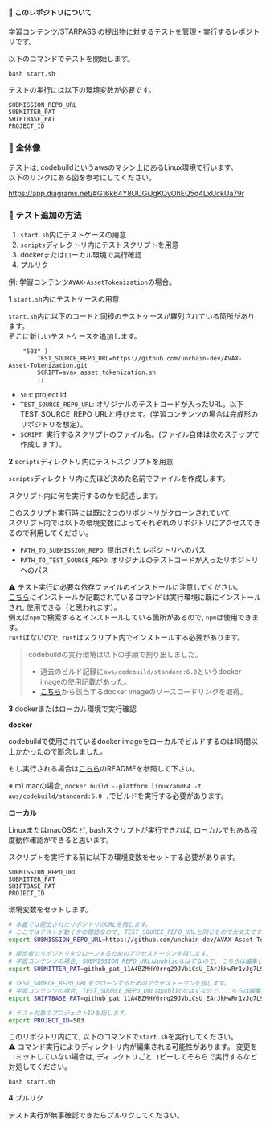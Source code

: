 #### 📓 このレポジトリについて

学習コンテンツ/STARPASS の提出物に対するテストを管理・実行するレポジトリです。

以下のコマンドでテストを開始します。

```
bash start.sh
```

テストの実行には以下の環境変数が必要です。

```
SUBMISSION_REPO_URL
SUBMITTER_PAT
SHIFTBASE_PAT
PROJECT_ID
```

### 📓 全体像

テストは, codebuildというawsのマシン上にあるLinux環境で行います。  
以下のリンクにある図を参考にしてください。

https://app.diagrams.net/#G16k64Y8UUGiJgKQyOhEQ5q4LxUckUa79r

### 📓 テスト追加の方法

1. `start.sh`内にテストケースの用意
2. `scripts`ディレクトリ内にテストスクリプトを用意
3. dockerまたはローカル環境で実行確認
4. プルリク

例: 学習コンテンツ`AVAX-AssetTokenization`の場合。

**1** `start.sh`内にテストケースの用意

`start.sh`内に以下のコードと同様のテストケースが羅列されている箇所があります。  
そこに新しいテストケースを追加します。

```
    "503" )
        TEST_SOURCE_REPO_URL=https://github.com/unchain-dev/AVAX-Asset-Tokenization.git
        SCRIPT=avax_asset_tokenization.sh
        ;;
```

- `503`: project id
- `TEST_SOURCE_REPO_URL`: オリジナルのテストコードが入ったURL。以下TEST_SOURCE_REPO_URLと呼びます。(学習コンテンツの場合は完成形のリポジトリを想定）。
- `SCRIPT`: 実行するスクリプトのファイル名。(ファイル自体は次のステップで作成します）。

**2** `scripts`ディレクトリ内にテストスクリプトを用意

`scripts`ディレクトリ内に先ほど決めた名前でファイルを作成します。

スクリプト内に何を実行するのかを記述します。

このスクリプト実行時には既に2つのリポジトリがクローンされていて,  
スクリプト内では以下の環境変数によってそれぞれのリポジトリにアクセスできるので利用してください。

- `PATH_TO_SUBMISSION_REPO`: 提出されたレポジトリへのパス
- `PATH_TO_TEST_SOURCE_REPO`: オリジナルのテストコードが入ったリポジトリへのパス

⚠️ テスト実行に必要な依存ファイルのインストールに注意してください。  
[こちら](https://github.com/aws/aws-codebuild-docker-images/blob/master/ubuntu/standard/6.0/Dockerfile)にインストールが記載されているコマンドは実行環境に既にインストールされ, 使用できる（と思われます）。  
例えば`npm`で検索するとインストールしている箇所があるので, `npm`は使用できます。  
`rust`はないので, `rust`はスクリプト内でインストールする必要があります。  

> codebuildの実行環境は以下の手順で割り出しました。  
> - 過去のビルド記録に`aws/codebuild/standard:6.0`というdocker imageの使用記載があった。    
> - [こちら](https://docs.aws.amazon.com/ja_jp/codebuild/latest/userguide/build-env-ref-available.html)から該当するdocker imageのソースコードリンクを取得。

**3** dockerまたはローカル環境で実行確認

**docker**

codebuildで使用されているdocker imageをローカルでビルドするのは1時間以上かかったので断念しました。  

もし実行される場合は[こちら](https://github.com/aws/aws-codebuild-docker-images/tree/master/ubuntu/standard/6.0)のREADMEを参照して下さい。  

※ m1 macの場合, `docker build --platform linux/amd64 -t aws/codebuild/standard:6.0 .`でビルドを実行する必要があります。

**ローカル**

LinuxまたはmacOSなど, bashスクリプトが実行できれば, ローカルでもある程度動作確認ができると思います。

スクリプトを実行する前に以下の環境変数をセットする必要があります。

```
SUBMISSION_REPO_URL
SUBMITTER_PAT
SHIFTBASE_PAT
PROJECT_ID
```

環境変数をセットします。
```bash
# 本番では提出されたリポジトリのURLを指します。
# ここではテストが動くかの確認なので, TEST_SOURCE_REPO_URLと同じもので大丈夫です。
export SUBMISSION_REPO_URL=https://github.com/unchain-dev/AVAX-Asset-Tokenization.git

# 提出者のリポジトリをクローンするためのアクセストークンを指します。
# 学習コンテンツの場合, SUBMISSION_REPO_URLはpublicなはずなので, こちらは編集しなくて大丈夫です。このままexportしてください。
export SUBMITTER_PAT=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

# TEST_SOURCE_REPO_URLをクローンするためのアクセストークンを指します。
# 学習コンテンツの場合, TEST_SOURCE_REPO_URLはpublicなはずなので, こちらは編集しなくて大丈夫です。このままexportしてください。
export SHIFTBASE_PAT=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

# テスト対象のプロジェクトIDを指します。
export PROJECT_ID=503
```

このリポジトリ内にて, 以下のコマンドで`start.sh`を実行してください。  
⚠️ コマンド実行によりディレクトリ内が編集される可能性があります。 変更をコミットしていない場合は, ディレクトリごとコピーしてそちらで実行するなど対処してください。

```
bash start.sh
```

**4** プルリク

テスト実行が無事確認できたらプルリクしてください。
